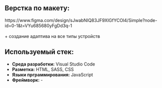 <h2>Верстка по макету:</h2> 
https://www.figma.com/design/sJwabNIQ83JF9XIGfYCOl4/Simple?node-id=0-1&t=VYu685680yFgDd3q-1
<br>
<br>
+ создание адаптива на все типы устройств<br>

<h2>Используемый стек:</h2>
<ul>
  <li><b>Среда разработки:</b> Visual Studio Code</li>
  <li><b>Разметка:</b> HTML, SASS, CSS</li>
  <li><b>Языки прграммирования:</b> JavaScript</li>
  <li><b>Фреймворк:</b> -</li>
</ul>

